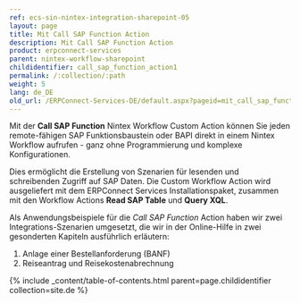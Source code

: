 ```yaml
---
ref: ecs-sin-nintex-integration-sharepoint-05
layout: page
title: Mit Call SAP Function Action
description: Mit Call SAP Function Action
product: erpconnect-services
parent: nintex-workflow-sharepoint
childidentifier: call_sap_function_action1
permalink: /:collection/:path
weight: 5
lang: de_DE
old_url: /ERPConnect-Services-DE/default.aspx?pageid=mit_call_sap_function_action1
---
```


Mit der **Call SAP Function** Nintex Workflow Custom Action können Sie jeden remote-fähigen SAP Funktionsbaustein oder BAPI direkt in einem Nintex Workflow aufrufen - ganz ohne Programmierung und komplexe Konfigurationen.   

Dies ermöglicht die Erstellung von Szenarien für lesenden und schreibenden Zugriff auf SAP Daten. Die Custom Workflow Action wird ausgeliefert mit dem ERPConnect Services Installationspaket, zusammen mit den Workflow Actions **Read SAP Table** und **Query XQL**.  

Als Anwendungsbeispiele für die *Call SAP Function* Action haben wir zwei Integrations-Szenarien umgesetzt, die wir in der Online-Hilfe in zwei gesonderten Kapiteln ausführlich erläutern:

1. Anlage einer Bestellanforderung (BANF) 
2. Reiseantrag und Reisekostenabrechnung 

{% include _content/table-of-contents.html parent=page.childidentifier collection=site.de %}